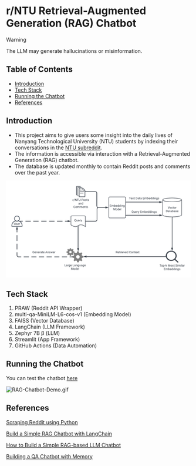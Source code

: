 # r/NTU Retrieval-Augmented Generation (RAG) Chatbot
> [!WARNING]
> The LLM may generate hallucinations or misinformation.

## Table of Contents
- [Introduction](#introduction)
- [Tech Stack](#tech-stack)
- [Running the Chatbot](#running-the-chatbot)
- [References](#references)
## Introduction
- This project aims to give users some insight into the daily lives of Nanyang Technological University (NTU) students by indexing their conversations in the [NTU subreddit](https://www.reddit.com/r/NTU/).
- The information is accessible via interaction with a Retrieval-Augmented Generation (RAG) chatbot.
- The database is updated monthly to contain Reddit posts and comments over the past year.
  
![rag_pipeline.png](assets/rag_pipeline.png)

## Tech Stack
1. PRAW (Reddit API Wrapper)
2. multi-qa-MiniLM-L6-cos-v1 (Embedding Model)
3. FAISS (Vector Database)
4. LangChain (LLM Framework)
5. Zephyr 7B β (LLM)
6. Streamlit (App Framework)
7. GitHub Actions (Data Automation)

## Running the Chatbot
You can test the chatbot [here](https://ntu-reddit-chatbot.streamlit.app/)

![RAG-Chatbot-Demo.gif](assets/RAG-Chatbot-Demo.gif)
## References
[Scraping Reddit using Python](https://www.geeksforgeeks.org/scraping-reddit-using-python/)

[Build a Simple RAG Chatbot with LangChain](https://medium.com/credera-engineering/build-a-simple-rag-chatbot-with-langchain-b96b233e1b2a)

[How to Build a Simple RAG-based LLM Chatbot](https://medium.com/@turna.fardousi/how-to-build-a-simple-rag-llm-chatbot-47f3fcec8c85)

[Building a QA Chatbot with Memory](https://jeevaharan.medium.com/building-a-qa-chatbot-with-memory-using-langchain-faiss-streamlit-and-openai-retrieval-augmented-24384d5f2070)
